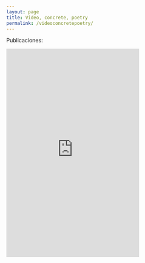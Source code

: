 ```yaml
---
layout: page
title: Video, concrete, poetry
permalink: /videoconcretepoetry/
---
```


Publicaciones:


<iframe width='350' height='550' src='https://share.clip-studio.com/es-es/contents/embed?code=1c6125dd-ef71-4374-90b1-85fb8d2604e7' frameborder='0' allowfullscreen></iframe>
